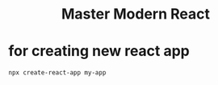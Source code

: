<h1 style="text-align:center">Master Modern React</h1>

# for creating new react app
```console
npx create-react-app my-app
```

